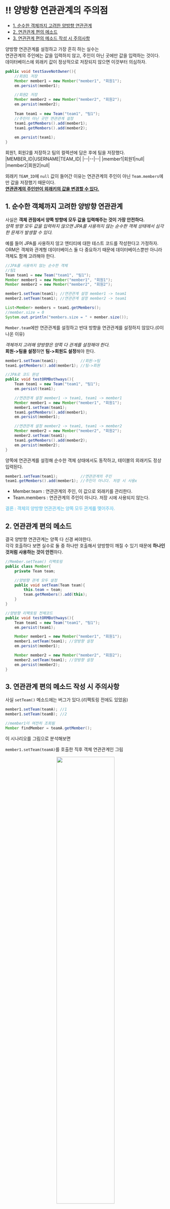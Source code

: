 # ‼ 양방향 연관관계의 주의점   
- [1. 순수한 객체까지 고려한 양방향 연관관계](#1-순수한-객체까지-고려한-양방향-연관관계)
- [2. 연관관계 편의 메소드](#2-연관관계-편의-메소드)
- [3. 연관관계 편의 메소드 작성 시 주의사항](#3-연관관계-편의-메소드-작성-시-주의사항)

양방향 연관관계를 설정하고 가장 흔히 하는 실수는   
연관관계의 주인에는 값을 입력하지 않고, 주인이 아닌 곳에만 값을 입력하는 것이다.   
데이터베이스에 외래키 값이 정상적으로 저장되지 않으면 이것부터 의심하자.
```java
public void testSaveNotOwner(){
    //회원1 저장
    Member member1 = new Member("member1", "회원1");
    em.persist(member1);

    //회원2 저장
    Member member2 = new Member("member2", "회원2");
    em.persist(member2);
    
    Team team1 = new Team("team1", "팀1");
    //주인이 아닌 곳만 연관관계 설정
    team1.getMembers().add(member1);
    team1.getMembers().add(member2);
    
    em.persist(team1);
}
```
회원1, 회원2를 저장하고 팀의 컬렉션에 담은 후에 팀을 저장했다.   
|MEMBER_ID|USERNAME|TEAM_ID|
|--|--|--|
|member1|회원1|null|
|member2|회원2|null|

외래키 `TEAM_ID`에 `null` 값이 들어간 이유는 연관관계의 주인이 아닌 `Team.members`에만 값을 저장했기 때문이다.   
**<u>연관관계의 주인만이 외래키의 값을 변경할 수 있다.</u>**

## 1. 순수한 객체까지 고려한 양방향 연관관계   
사실은 **객체 관점에서 양쪽 방향에 모두 값을 입력해주는 것이 가장 안전하다.**   
*양쪽 방향 모두 값을 입력하지 않으면 JPA를 사용하지 않는 순수한 객체 상태에서 심각한 문제가 발생할 수 있다.*   

예를 들어 JPA를 사용하지 않고 엔티티에 대한 테스트 코드를 작성한다고 가정하자.   
ORM은 객체와 관계형 데이터베이스 둘 다 중요하기 때문에 데이터베이스뿐만 아니라 객체도 함께 고려해야 한다.
```java
//JPA를 사용하지 않는 순수한 객체
//팀1
Team team1 = new Team("team1", "팀1");
Member member1 = new Member("member1", "회원1");
Member member2 = new Member("member2", "회원2");

member1.setTeam(team1); //연관관계 설정 member1 -> team1
member2.setTeam(team1); //연관관계 설정 member2 -> team1

List<Member> members = team1.getMembers();
//member.size = 0
System.out.println("members.size = " + member.size()); 
```
`Member.team`에만 연관관계를 설정하고 반대 방향을 연관관계를 설정하지 않았다.(0이 나온 이유)   

*객체까지 고려해 양방향은 양쪽 다 관계를 설정해야 한다.*   
**회원->팀을 설정**하면 **팀->회원도 설정**해야 한다.   
```java
member1.setTeam(team1);          //회원->팀
team1.getMembers().add(member1); //팀->회원
```
```java
//JPA로 코드 완성
public void testORMBothways(){
    Team team1 = new Team("team1", "팀1");
    em.persist(team1);

    //연관관계 설정 member1 -> team1, team1 -> member1
    Member member1 = new Member("member1", "회원1");
    member1.setTeam(team1);
    team1.getMembers().add(member1);
    em.persist(member1);

    //연관관계 설정 member2 -> team1, team1 -> member2
    Member member2 = new Member("member2", "회원2");
    member2.setTeam(team1);
    team1.getMembers().add(member2);
    em.persist(member2);
}
```
양쪽에 연관관계를 설정해 순수한 객체 상태에서도 동작하고, 테이블의 외래키도 정상 입력된다.   
```java
member1.setTeam(team1);          //연관관계의 주인
team1.getMembers().add(member1); //주인이 아니다. 저장 시 사용x
```
- Member.team : 연관관계의 주인, 이 값으로 외래키를 관리한다.
- Team.members : 연관관계의 주인이 아니다. 저장 시에 사용되지 않는다.   

<font color="skyblue">**결론 : 객체의 양방향 연관관계는 양쪽 모두 관계를 맺어주자.**</font>   

## 2. 연관관계 편의 메소드   
결국 양방향 연관관계는 양쪽 다 신경 써야한다.   
각각 호출하다 보면 실수로 둘 중 하나만 호출해서 양방향이 깨질 수 있기 때문에 **하나인 것처럼 사용하는 것이 안전**하다.
```java
//Member.setTeam() 리팩토링
public class Member{
    private Team team;

    //양방향 관계 모두 설정
    public void setTeam(Team team){
        this.team = team;
        team.getMembers().add(this);
    }
}
```
```java
//양방향 리팩토링 전체코드
public void testORMBothways(){
    Team team1 = new Team("team1", "팀1");
    em.persist(team1);

    Member member1 = new Member("member1", "회원1");
    member1.setTeam(team1); //양방향 설정
    em.persist(member1);

    Member member2 = new Member("member2", "회원2");
    member2.setTeam(team1); //양방향 설정
    em.persist(member2);
}
```

## 3. 연관관계 편의 메소드 작성 시 주의사항   
사실 `setTeam()` 메소드에는 버그가 있다.(리팩토링 전에도 있었음)   
```java
member1.setTeam(teamA); //1
member1.setTeam(teamB); //2

//member1이 여전히 조회됨
Member findMember = teamA.getMember(); 
```
이 시나리오를 그림으로 분석해보면   

`member1.setTeam(teamA)`를 호출한 직후 객체 연관관계인 그림   
<p align="center"><img src="https://img1.daumcdn.net/thumb/R1280x0/?scode=mtistory2&fname=https%3A%2F%2Fblog.kakaocdn.net%2Fdn%2Fb6HP2L%2FbtrbVmMzLpT%2FWWRMkLcdOLcpWEIOhQkSK1%2Fimg.png" width="60%"></p>   

`member1.setTeam(teamB)`를 호출한 직후 객체 연관관계인 그림   
<p align="center"><img src="https://img1.daumcdn.net/thumb/R1280x0/?scode=mtistory2&fname=https%3A%2F%2Fblog.kakaocdn.net%2Fdn%2FxJOR0%2FbtrbYsZzk5W%2FjiERY3ySxVpLYZM10K6OY1%2Fimg.png" width="60%"></p>   

*teamB로 변경할 때 teamA -> member1 관계를 제거하지 않았다.*   

연관관계를 변경할 때는 기존 팀이 있으면 기존 팀과 회원의 연관관계를 삭제하는 코드를 추가해야 한다.

```java
public void setTeam(Team team){
    //기존 팀과 관계를 제거
    if(this.team != null){
        this.team.getMembers().remove(this);
    }

    this.team = team;
    team.getMembers().add(this);
}
```
<details>
<summary>참고</summary>

`teamA -> Member1` 관계가 제거되지 않아도 데이터베이스 외래키를 변경하는 데는 문제가 없다.(`teamA -> member1` 관계를 설정한 `Team.members`는 연관관계의 주인이 아니기 때문)   
연관관계의 주인인 `Member.team`의 참조를 `member1 -> teamB`로 변경했으므로 정상 반영된다.   

문제는 관계를 변경하고 영속성 컨텍스트가 아직 살아있는 상태에서 `teamA`의 `getMembers()`를 호출하면 `member1`이 반환된다.   

<font color="skyblue">**결론 : 변경된 연관관계는 관계를 제거하는 것이 안전하다.**</font>  
</details>

